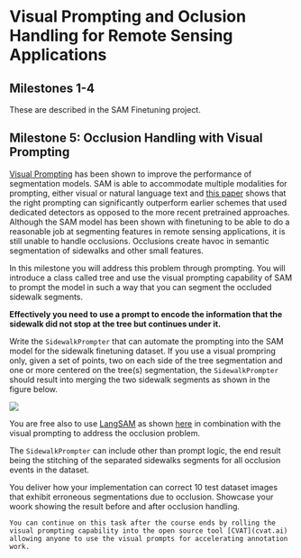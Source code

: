 # Visual Prompting and Oclusion Handling for Remote Sensing Applications

## Milestones 1-4

These are described in the SAM Finetuning project. 

## Milestone 5: Occlusion Handling with Visual Prompting

[Visual Prompting](https://landing.ai/blog/what-is-visual-prompting/) has been shown to improve the performance of segmentation models. SAM is able to accommodate multiple modalities for prompting, either visual or natural language text and [this paper](https://kychen.me/RSPrompter/) shows that the right prompting can significantly outperform earlier schemes that used dedicated detectors as opposed to the more recent pretrained approaches.  Although the SAM model has been shown with finetuning to be able to do a reasonable job at segmenting features in remote sensing applications, it is still unable to handle occlusions. Occlusions create havoc in semantic segmentation of sidewalks and other small features. 

In this milestone you will address this problem through prompting. You will introduce a class called tree and use the visual prompting capability of SAM to prompt the model in such a way that you can segment the occluded sidewalk segments.

**Effectively you need to use a prompt to encode the information that the sidewalk did not stop at the tree but continues under it.**

Write the `SidewalkPrompter` that can automate the prompting into the SAM model for the sidewalk finetuning dataset. If you use a visual prompring only, given a set of points, two on each side of the tree segmentation and one or more centered on the tree(s) segmentation, the `SidewalkPrompter` should result into merging the two sidewalk segments as shown in the figure below.

![](images/r3.png)

You are free also to use [LangSAM](https://github.com/luca-medeiros/lang-segment-anything) as shown [here](https://samgeo.gishub.org/examples/text_prompts_batch/) in combination with the visual prompting to address the occlusion problem. 

The `SidewalkPrompter` can include other than prompt logic, the end result being the  stitching of the separated sidewalks segments for all occlusion events in the dataset.

You deliver how your implementation can correct 10 test dataset images that exhibit erroneous segmentations due to occlusion.  Showcase your woork showing the result before and after occlusion handling. 

```{note}
You can continue on this task after the course ends by rolling the visual prompting capability into the open source tool [CVAT](cvat.ai) allowing anyone to use the visual prompts for accelerating annotation work.  
```
